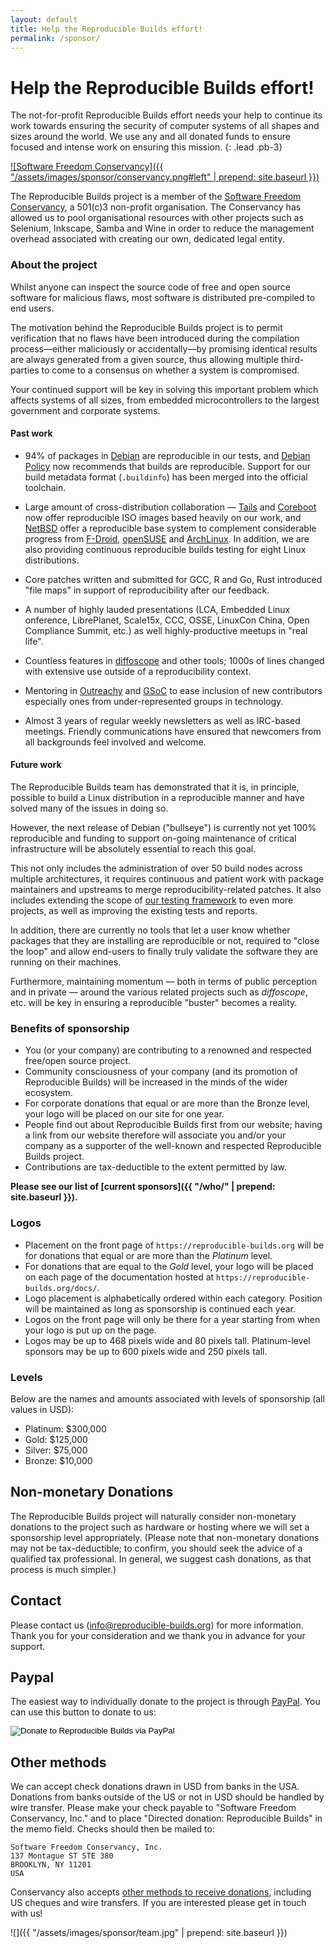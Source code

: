 ```yaml
---
layout: default
title: Help the Reproducible Builds effort!
permalink: /sponsor/
---
```


# Help the Reproducible Builds effort!

The not-for-profit Reproducible Builds effort needs your help to continue its work towards ensuring the security of computer systems of all shapes and sizes around the world. We use any and all donated funds to ensure focused and intense work on ensuring this mission.
{: .lead .pb-3}

[![Software Freedom Conservancy]({{ "/assets/images/sponsor/conservancy.png#left" | prepend: site.baseurl }})](https://sfconservancy.org/)

The Reproducible Builds project is a member of the [Software Freedom Conservancy](https://sfconservancy.org/), a 501(c)3 non-profit organisation. The Conservancy has allowed us to pool organisational resources with other projects such as Selenium, Inkscape, Samba and Wine in order to reduce the management overhead associated with creating our own, dedicated legal entity.

### About the project

Whilst anyone can inspect the source code of free and open source software for
malicious flaws, most software is distributed pre-compiled to end users.

The motivation behind the Reproducible Builds project is to permit verification
that no flaws have been introduced during the compilation process—either
maliciously or accidentally—by promising identical results are always generated
from a given source, thus allowing multiple third-parties to come to a
consensus on whether a system is compromised.

Your continued support will be key in solving this important problem which
affects systems of all sizes, from embedded microcontrollers to the largest
government and corporate systems.

#### Past work

* 94% of packages in [Debian](https://debian.org/) are reproducible
  in our tests, and [Debian Policy](https://www.debian.org/doc/debian-policy/)
  now recommends that builds are reproducible. Support for our build metadata
  format (`.buildinfo`) has been merged into the official toolchain.

* Large amount of cross-distribution collaboration —
  [Tails](https://tails.boum.org/) and [Coreboot](https://www.coreboot.org/)
  now offer reproducible ISO images based heavily on our work, and
  [NetBSD](https://www.netbsd.org/) offer a reproducible base system to
  complement considerable progress from [F-Droid](https://f-droid.org/en/),
  [openSUSE](https://www.opensuse.org/) and
  [ArchLinux](https://www.archlinux.org/). In addition, we are also providing
  continuous reproducible builds testing for eight Linux distributions.

* Core patches written and submitted for GCC, R and Go, Rust introduced
  "file maps" in support of reproducibility after our feedback.

* A number of highly lauded presentations (LCA, Embedded Linux onference,
  LibrePlanet, Scale15x, CCC, OSSE, LinuxCon China, Open Compliance Summit,
  etc.) as well highly-productive meetups in "real life".

* Countless features in [diffoscope](https://diffoscope.org/)
  and other tools; 1000s of lines changed with extensive use outside of a
  reproducibility context.

* Mentoring in [Outreachy](https://www.outreachy.org/) and
  [GSoC](https://summerofcode.withgoogle.com/) to ease inclusion of new
  contributors especially ones from under-represented groups in technology.

* Almost 3 years of regular weekly newsletters as well as IRC-based
  meetings. Friendly communications have ensured that newcomers from all
  backgrounds feel involved and welcome.

#### Future work

The Reproducible Builds team has demonstrated that it is, in principle,
possible to build a Linux distribution in a reproducible manner and have solved
many of the issues in doing so.

However, the next release of Debian ("bullseye") is currently not yet 100%
reproducible and funding to support on-going maintenance of critical
infrastructure will be absolutely essential to reach this goal.

This not only includes the administration of over 50 build nodes across
multiple architectures, it requires continuous and patient work with package
maintainers and upstreams to merge reproducibility-related patches. It also
includes extending the scope of [our testing
framework](https://tests.reproducible-builds.org/) to even more projects, as
well as improving the existing tests and reports.

In addition, there are currently no tools that let a user know whether packages
that they are installing are reproducible or not, required to "close the loop"
and allow end-users to finally truly validate the software they are running on
their machines.

Furthermore, maintaining momentum — both in terms of public perception and in
private — around the various related projects such as *diffoscope*, etc. will
be key in ensuring a reproducible "buster" becomes a reality.

### Benefits of sponsorship

* You (or your company) are contributing to a renowned and respected free/open source project.
* Community consciousness of your company (and its promotion of Reproducible Builds) will be increased in the minds of the wider ecosystem.
* For corporate donations that equal or are more than the Bronze level, your logo will be placed on our site for one year.
* People find out about Reproducible Builds first from our website; having a link from our website therefore will associate you and/or your company as a supporter of the well-known and respected Reproducible Builds project.
* Contributions are tax-deductible to the extent permitted by law.

**Please see our list of [current sponsors]({{ "/who/" | prepend: site.baseurl }}).**

### Logos

* Placement on the front page of `https://reproducible-builds.org` will be for donations that equal or are more than the *Platinum* level.
* For donations that are equal to the *Gold* level, your logo will be placed on each page of the documentation hosted at `https://reproducible-builds.org/docs/`.
* Logo placement is alphabetically ordered within each category. Position will be maintained as long as sponsorship is continued each year.
* Logos on the front page will only be there for a year starting from when your logo is put up on the page.
* Logos may be up to 468 pixels wide and 80 pixels tall. Platinum-level sponsors may be up to 600 pixels wide and 250 pixels tall.

### Levels

Below are the names and amounts associated with levels of sponsorship (all values in USD):

* Platinum: $300,000
* Gold: $125,000
* Silver: $75,000
* Bronze: $10,000

## Non-monetary Donations

The Reproducible Builds project will naturally consider non-monetary donations to the project such as hardware or hosting where we will set a sponsorship level appropriately. (Please note that non-monetary donations may not be tax-deductible; to confirm, you should seek the advice of a qualified tax professional. In general, we suggest cash donations, as that process is much simpler.)

## Contact

Please contact us ([info@reproducible-builds.org](mailto:info@reproducible-builds.org)) for more information. Thank you for your consideration and we thank you in advance for your support.

## Paypal

The easiest way to individually donate to the project is through [PayPal](https://www.paypal.com). You can use this button to donate to us:

<form action="https://www.paypal.com/cgi-bin/webscr" method="post" target="_top">
  <input type="hidden" name="cmd" value="_s-xclick">
  <input type="hidden" name="hosted_button_id" value="9QA63APRU4TNE">
  <input type="image" src="{{ "/assets/images/sponsor/paypal_donate.gif" | prepend: site.baseurl }}" border="0" name="submit" alt="Donate to Reproducible Builds via PayPal">
</form>

## Other methods

We can accept check donations drawn in USD from banks in the USA. Donations
from banks outside of the US or not in USD should be handled by wire transfer.
Please make your check payable to "Software Freedom Conservancy, Inc." and to
place "Directed donation: Reproducible Builds" in the memo field. Checks
should then be mailed to:

    Software Freedom Conservancy, Inc.
    137 Montague ST STE 380
    BROOKLYN, NY 11201
    USA

Conservancy also accepts <a href="https://sfconservancy.org/donate/">other
methods to receive donations</a>, including US cheques and wire transfers.
If you are interested please get in touch with us!

![]({{ "/assets/images/sponsor/team.jpg" | prepend: site.baseurl }})
